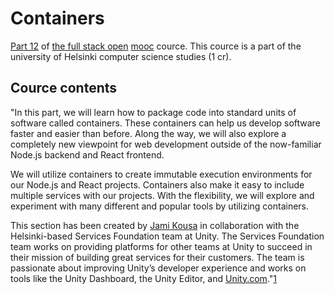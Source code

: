 # Containers
[Part 12](https://fullstackopen.com/en/part12) of [the full stack open](https://fullstackopen.com/en/) [mooc](https://www.mooc.fi/en/) cource. This cource is a part of the university of Helsinki computer science studies (1 cr).

## Cource contents
"In this part, we will learn how to package code into standard units of software called containers. These containers can help us develop software faster and easier than before. Along the way, we will also explore a completely new viewpoint for web development outside of the now-familiar Node.js backend and React frontend.

We will utilize containers to create immutable execution environments for our Node.js and React projects. Containers also make it easy to include multiple services with our projects. With the flexibility, we will explore and experiment with many different and popular tools by utilizing containers.

This section has been created by [Jami Kousa](https://github.com/jakousa) in collaboration with the Helsinki-based Services Foundation team at Unity. The Services Foundation team works on providing platforms for other teams at Unity to succeed in their mission of building great services for their customers. The team is passionate about improving Unity’s developer experience and works on tools like the Unity Dashboard, the Unity Editor, and [Unity.com](https://unity.com/)."[1](https://fullstackopen.com/en/part12)